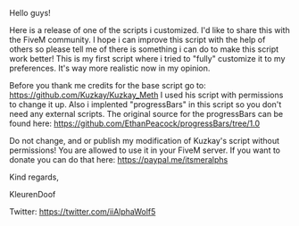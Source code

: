 Hello guys!

Here is a release of one of the scripts i customized. I'd like to share this with the FiveM community. I hope i can improve this script with the help of others so please tell me of there is something i can do to make this script work better! This is my first script where i tried to "fully" customize it to my preferences. It's way more realistic now in my opinion.

Before you thank me credits for the base script go to: https://github.com/Kuzkay/Kuzkay_Meth I used his script with permissions to change it up. Also i implented "progressBars" in this script so you don't need any external scripts. The original source for the progressBars can be found here: https://github.com/EthanPeacock/progressBars/tree/1.0

Do not change, and or publish my modification of Kuzkay's script without permissions! You are allowed to use it in your FiveM server. If you want to donate you can do that here: https://paypal.me/itsmeralphs

Kind regards,

KleurenDoof

Twitter: https://twitter.com/iiAlphaWolf5
